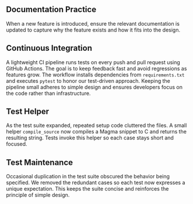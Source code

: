 ## Documentation Practice
When a new feature is introduced, ensure the relevant documentation is updated to capture why the feature exists and how it fits into the design.

## Continuous Integration
A lightweight CI pipeline runs tests on every push and pull request using GitHub Actions. The goal is to keep feedback fast and avoid regressions as features grow. The workflow installs dependencies from `requirements.txt` and executes `pytest` to honor our test-driven approach. Keeping the pipeline small adheres to simple design and ensures developers focus on the code rather than infrastructure.

## Test Helper
As the test suite expanded, repeated setup code cluttered the files. A small helper `compile_source` now compiles a Magma snippet to C and returns the resulting string. Tests invoke this helper so each case stays short and focused.

## Test Maintenance
Occasional duplication in the test suite obscured the behavior being specified. We removed the redundant cases so each test now expresses a unique expectation. This keeps the suite concise and reinforces the principle of simple design.
